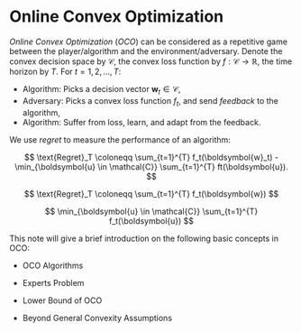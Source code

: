 # Online Convex Optimization

*Online Convex Optimization* (*OCO*) can be considered as a repetitive game between the player/algorithm and the environment/adversary. Denote the convex decision space by $\mathcal{C}$, the convex loss function by $f: \mathcal{C} \rightarrow \mathbb R$, the time horizon by $T$. For $t = 1, 2, ..., T$: 

- Algorithm: Picks a decision vector $\boldsymbol{w}_t \in \mathcal{C}$,
- Adversary: Picks a convex loss function $f_t$, and send *feedback* to the algorithm,
- Algorithm: Suffer from loss, learn, and adapt from the feedback.

We use *regret* to measure the performance of an algorithm:

$$
\text{Regret}_T \coloneqq \sum_{t=1}^{T} f_t(\boldsymbol{w}_t) - \min_{\boldsymbol{u} \in \mathcal{C}} \sum_{t=1}^{T} ft(\boldsymbol{u}).
$$

$$
\text{Regret}_T \coloneqq \sum_{t=1}^{T} f_t(\boldsymbol{w})
$$

$$
\min_{\boldsymbol{u} \in \mathcal{C}} \sum_{t=1}^{T} f_t(\boldsymbol{u})
$$

This note will give a brief introduction on the following basic concepts in OCO:

- OCO Algorithms

- Experts Problem

- Lower Bound of OCO

- Beyond General Convexity Assumptions
